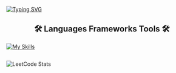 [![Typing SVG](https://readme-typing-svg.demolab.com?font=Roboto&size=30&pause=1000&color=1EF718&random=false&width=435&lines=Hi.+I'm+Artur)](https://git.io/typing-svg)

<center><h2>🛠️ Languages Frameworks Tools 🛠️</h2></center>

[![My Skills](https://skillicons.dev/icons?i=java,c,github)](https://skillicons.dev)
<h2></h2>

![LeetCode Stats](https://leetcard.jacoblin.cool/Grodelek?theme=nord&font=Shanti&ext=contest)
